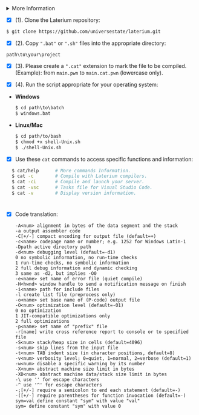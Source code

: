 <details>
  <summary>More Information</summary>
  > [Licenses](https://github.com/universestate/laterium/blob/main/LICENSE.md)
  > [Notices](https://github.com/universestate/laterium/blob/main/NOTICE.md)
  > [Example](https://github.com/universestate/laterium/blob/main/STRUCT.md)
  > [Report/Help](https://github.com/universestate/laterium/pulls)
</details>

- [x] (1). Clone the Laterium repository:
```bash
$ git clone https://github.com/universestate/laterium.git
```
- [x] (2). Copy `".bat"` or `".sh"` files into the appropriate directory:
```
path\to\your\project
```
- [x] (3). Please create a `".cat"` extension to mark the file to be compiled. (Example): from `main.pwn` to `main.cat.pwn` (lowercase only).

- [x] (4). Run the script appropriate for your operating system:
- **Windows**
  ```bat
  $ cd path\to\batch
  $ windows.bat
  ```
- **Linux/Mac**
  ```sh
  $ cd path/to/bash
  $ chmod +x shell-Unix.sh
  $ ./shell-Unix.sh
  ```
- [x] Use these `cat` commands to access specific functions and information:
```bash
  $ cat/help      # More commands Information.
  $ cat -c        # Compile with Laterium compilers.
  $ cat -ci       # Compile and launch your server.
  $ cat -vsc      # Tasks file for Visual Studio Code.
  $ cat -v        # Display version information.
```
#
- [x] Code translation:
  ```
  -A<num> alignment in bytes of the data segment and the stack
  -a output assembler code
  -C[+/-] compact encoding for output file (default=+)
  -c<name> codepage name or number; e.g. 1252 for Windows Latin-1
  -Dpath active directory path
  -d<num> debugging level (default=-d1)
  0 no symbolic information, no run-time checks
  1 run-time checks, no symbolic information
  2 full debug information and dynamic checking
  3 same as -d2, but implies -O0
  -e<name> set name of error file (quiet compile)
  -H<hwnd> window handle to send a notification message on finish
  -i<name> path for include files
  -l create list file (preprocess only)
  -o<name> set base name of (P-code) output file
  -O<num> optimization level (default=-O1)
  0 no optimization
  1 JIT-compatible optimizations only
  2 full optimizations
  -p<name> set name of "prefix" file
  -r[name] write cross reference report to console or to specified file
  -S<num> stack/heap size in cells (default=4096)
  -s<num> skip lines from the input file
  -t<num> TAB indent size (in character positions, default=8)
  -v<num> verbosity level; 0=quiet, 1=normal, 2=verbose (default=1)
  -w<num> disable a specific warning by its number
  -X<num> abstract machine size limit in bytes
  -XD<num> abstract machine data/stack size limit in bytes
  -\ use '' for escape characters
  -^ use '^' for escape characters
  -;[+/-] require a semicolon to end each statement (default=-)
  -([+/-] require parentheses for function invocation (default=-)
  sym=val define constant "sym" with value "val"
  sym= define constant "sym" with value 0
  ```
#
